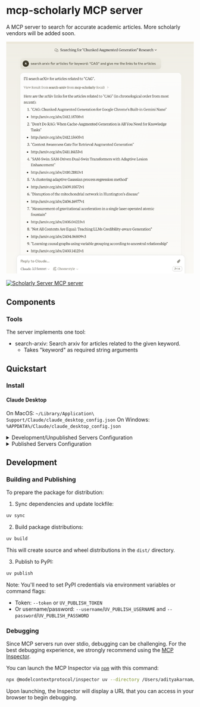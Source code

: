 # mcp-scholarly MCP server

A MCP server to search for accurate academic articles. More scholarly vendors will be added soon.

![demo1.jpeg](examples/demo1.png)

<a href="https://glama.ai/mcp/servers/aq05b2p0ql"><img width="380" height="200" src="https://glama.ai/mcp/servers/aq05b2p0ql/badge" alt="Scholarly Server MCP server" /></a>

## Components

### Tools

The server implements one tool:
- search-arxiv: Search arxiv for articles related to the given keyword.
  - Takes "keyword" as required string arguments

## Quickstart

### Install

#### Claude Desktop

On MacOS: `~/Library/Application\ Support/Claude/claude_desktop_config.json`
On Windows: `%APPDATA%/Claude/claude_desktop_config.json`

<details>
  <summary>Development/Unpublished Servers Configuration</summary>
  ```
  "mcpServers": {
    "mcp-scholarly": {
      "command": "uv",
      "args": [
        "--directory",
        "/Users/adityakarnam/PycharmProjects/mcp-scholarly/mcp-scholarly",
        "run",
        "mcp-scholarly"
      ]
    }
  }
  ```
</details>

<details>
  <summary>Published Servers Configuration</summary>
  ```
  "mcpServers": {
    "mcp-scholarly": {
      "command": "uvx",
      "args": [
        "mcp-scholarly"
      ]
    }
  }
  ```
</details>

## Development

### Building and Publishing

To prepare the package for distribution:

1. Sync dependencies and update lockfile:
```bash
uv sync
```

2. Build package distributions:
```bash
uv build
```

This will create source and wheel distributions in the `dist/` directory.

3. Publish to PyPI:
```bash
uv publish
```

Note: You'll need to set PyPI credentials via environment variables or command flags:
- Token: `--token` or `UV_PUBLISH_TOKEN`
- Or username/password: `--username`/`UV_PUBLISH_USERNAME` and `--password`/`UV_PUBLISH_PASSWORD`

### Debugging

Since MCP servers run over stdio, debugging can be challenging. For the best debugging
experience, we strongly recommend using the [MCP Inspector](https://github.com/modelcontextprotocol/inspector).


You can launch the MCP Inspector via [`npm`](https://docs.npmjs.com/downloading-and-installing-node-js-and-npm) with this command:

```bash
npx @modelcontextprotocol/inspector uv --directory /Users/adityakarnam/PycharmProjects/mcp-scholarly/mcp-scholarly run mcp-scholarly
```


Upon launching, the Inspector will display a URL that you can access in your browser to begin debugging.
